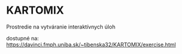 # KARTOMIX
Prostredie na vytváranie interaktívnych úloh

dostupné na:
https://davinci.fmph.uniba.sk/~tibenska32/KARTOMIX/exercise.html